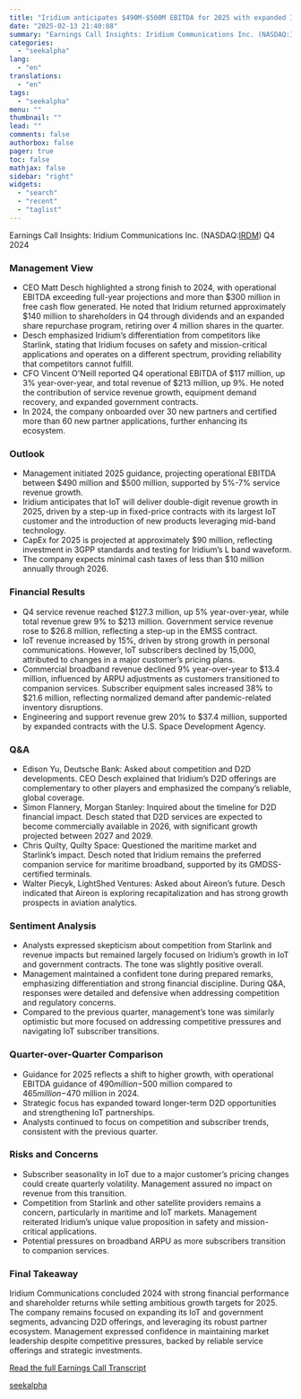 ```yaml
---
title: "Iridium anticipates $490M-$500M EBITDA for 2025 with expanded IoT and government contracts"
date: "2025-02-13 21:40:08"
summary: "Earnings Call Insights: Iridium Communications Inc. (NASDAQ:IRDM) Q4 2024 Management View CEO Matt Desch highlighted a strong finish to 2024, with operational EBITDA exceeding full-year projections and more than $300 million in free cash flow generated. He noted that Iridium returned approximately $140 million to shareholders in Q4 through dividends..."
categories:
  - "seekalpha"
lang:
  - "en"
translations:
  - "en"
tags:
  - "seekalpha"
menu: ""
thumbnail: ""
lead: ""
comments: false
authorbox: false
pager: true
toc: false
mathjax: false
sidebar: "right"
widgets:
  - "search"
  - "recent"
  - "taglist"
---
```


Earnings Call Insights: Iridium Communications Inc. (NASDAQ:[IRDM](https://seekingalpha.com/symbol/IRDM "Iridium Communications Inc.")) Q4 2024

### Management View

* CEO Matt Desch highlighted a strong finish to 2024, with operational EBITDA exceeding full-year projections and more than $300 million in free cash flow generated. He noted that Iridium returned approximately $140 million to shareholders in Q4 through dividends and an expanded share repurchase program, retiring over 4 million shares in the quarter.
* Desch emphasized Iridium’s differentiation from competitors like Starlink, stating that Iridium focuses on safety and mission-critical applications and operates on a different spectrum, providing reliability that competitors cannot fulfill.
* CFO Vincent O'Neill reported Q4 operational EBITDA of $117 million, up 3% year-over-year, and total revenue of $213 million, up 9%. He noted the contribution of service revenue growth, equipment demand recovery, and expanded government contracts.
* In 2024, the company onboarded over 30 new partners and certified more than 60 new partner applications, further enhancing its ecosystem.

### Outlook

* Management initiated 2025 guidance, projecting operational EBITDA between $490 million and $500 million, supported by 5%-7% service revenue growth.
* Iridium anticipates that IoT will deliver double-digit revenue growth in 2025, driven by a step-up in fixed-price contracts with its largest IoT customer and the introduction of new products leveraging mid-band technology.
* CapEx for 2025 is projected at approximately $90 million, reflecting investment in 3GPP standards and testing for Iridium’s L band waveform.
* The company expects minimal cash taxes of less than $10 million annually through 2026.

### Financial Results

* Q4 service revenue reached $127.3 million, up 5% year-over-year, while total revenue grew 9% to $213 million. Government service revenue rose to $26.8 million, reflecting a step-up in the EMSS contract.
* IoT revenue increased by 15%, driven by strong growth in personal communications. However, IoT subscribers declined by 15,000, attributed to changes in a major customer’s pricing plans.
* Commercial broadband revenue declined 9% year-over-year to $13.4 million, influenced by ARPU adjustments as customers transitioned to companion services. Subscriber equipment sales increased 38% to $21.6 million, reflecting normalized demand after pandemic-related inventory disruptions.
* Engineering and support revenue grew 20% to $37.4 million, supported by expanded contracts with the U.S. Space Development Agency.

### Q&A

* Edison Yu, Deutsche Bank: Asked about competition and D2D developments. CEO Desch explained that Iridium’s D2D offerings are complementary to other players and emphasized the company’s reliable, global coverage.
* Simon Flannery, Morgan Stanley: Inquired about the timeline for D2D financial impact. Desch stated that D2D services are expected to become commercially available in 2026, with significant growth projected between 2027 and 2029.
* Chris Quilty, Quilty Space: Questioned the maritime market and Starlink’s impact. Desch noted that Iridium remains the preferred companion service for maritime broadband, supported by its GMDSS-certified terminals.
* Walter Piecyk, LightShed Ventures: Asked about Aireon’s future. Desch indicated that Aireon is exploring recapitalization and has strong growth prospects in aviation analytics.

### Sentiment Analysis

* Analysts expressed skepticism about competition from Starlink and revenue impacts but remained largely focused on Iridium’s growth in IoT and government contracts. The tone was slightly positive overall.
* Management maintained a confident tone during prepared remarks, emphasizing differentiation and strong financial discipline. During Q&A, responses were detailed and defensive when addressing competition and regulatory concerns.
* Compared to the previous quarter, management’s tone was similarly optimistic but more focused on addressing competitive pressures and navigating IoT subscriber transitions.

### Quarter-over-Quarter Comparison

* Guidance for 2025 reflects a shift to higher growth, with operational EBITDA guidance of $490 million-$500 million compared to $465 million-$470 million in 2024.
* Strategic focus has expanded toward longer-term D2D opportunities and strengthening IoT partnerships.
* Analysts continued to focus on competition and subscriber trends, consistent with the previous quarter.

### Risks and Concerns

* Subscriber seasonality in IoT due to a major customer’s pricing changes could create quarterly volatility. Management assured no impact on revenue from this transition.
* Competition from Starlink and other satellite providers remains a concern, particularly in maritime and IoT markets. Management reiterated Iridium’s unique value proposition in safety and mission-critical applications.
* Potential pressures on broadband ARPU as more subscribers transition to companion services.

### Final Takeaway

Iridium Communications concluded 2024 with strong financial performance and shareholder returns while setting ambitious growth targets for 2025. The company remains focused on expanding its IoT and government segments, advancing D2D offerings, and leveraging its robust partner ecosystem. Management expressed confidence in maintaining market leadership despite competitive pressures, backed by reliable service offerings and strategic investments.

[Read the full Earnings Call Transcript](https://seekingalpha.com/symbol/IRDM/earnings/transcripts)

[seekalpha](https://seekingalpha.com/news/4407997-iridium-anticipates-490m-500m-ebitda-for-2025-with-expanded-iot-and-government-contracts)
